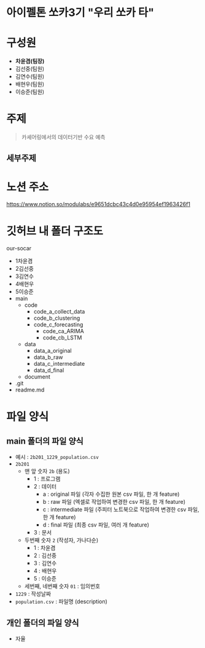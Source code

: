 # 아이펠톤 쏘카3기 "우리 쏘카 타"
# 구성원
- **차윤겸(팀장)**
- 김선중(팀원)
- 김연수(팀원)
- 배현우(팀원)
- 이승준(팀원)

# 주제
> 카셰어링에서의 데이터기반 수요 예측

## 세부주제

# 노션 주소
https://www.notion.so/modulabs/e9651dcbc43c4d0e95954ef1963426f1

# 깃허브 내 폴더 구조도

our-socar
- 1차윤겸
- 2김선중
- 3김연수
- 4배현우
- 5이승준
- main
    - code
        - code_a_collect_data
        - code_b_clustering
        - code_c_forecasting
            - code_ca_ARIMA
            - code_cb_LSTM
    - data
        - data_a_original
        - data_b_raw
        - data_c_intermediate
        - data_d_final
    - document
- .git
- readme.md

<!--파일구조도 개선 필요 있음
https://jane-aeiou.tistory.com/80-->

# 파일 양식

## main 폴더의 파일 양식
- 예시 : `2b201_1229_population.csv`
- `2b201`
  - 맨 앞 숫자 `2b` (용도)
    - 1 : 프로그램
    - 2 : 데이터
        - a : original 파일 (각자 수집한 원본 csv 파일, 한 개 feature)
        - b : raw 파일 (엑셀로 작업하여 변경한 csv 파일, 한 개 feature)
        - c : intermediate 파일 (주피터 노트북으로 작업하여 변경한 csv 파일, 한 개 feature)
        - d : final 파일 (최종 csv 파일, 여러 개 feature)
    - 3 : 문서
  - 두번째 숫자 `2` (작성자, 가나다순)
    - 1 : 차윤겸
    - 2 : 김선중
    - 3 : 김연수
    - 4 : 배현우
    - 5 : 이승준
  - 세번째, 네번째 숫자 `01` : 임의번호
- `1229` : 작성날짜
- `population.csv` : 파일명 (description)

## 개인 폴더의 파일 양식
- 자율
